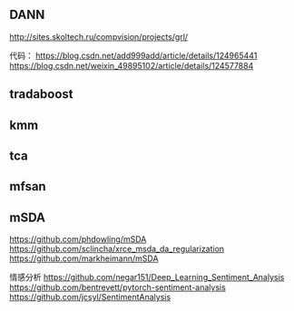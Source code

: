 
## DANN

http://sites.skoltech.ru/compvision/projects/grl/

代码：
https://blog.csdn.net/add999add/article/details/124965441
https://blog.csdn.net/weixin_49895102/article/details/124577884

## tradaboost

## kmm

## tca

## mfsan


## mSDA
https://github.com/phdowling/mSDA
https://github.com/sclincha/xrce_msda_da_regularization
https://github.com/markheimann/mSDA

情感分析
https://github.com/negar151/Deep_Learning_Sentiment_Analysis
https://github.com/bentrevett/pytorch-sentiment-analysis
https://github.com/jcsyl/SentimentAnalysis